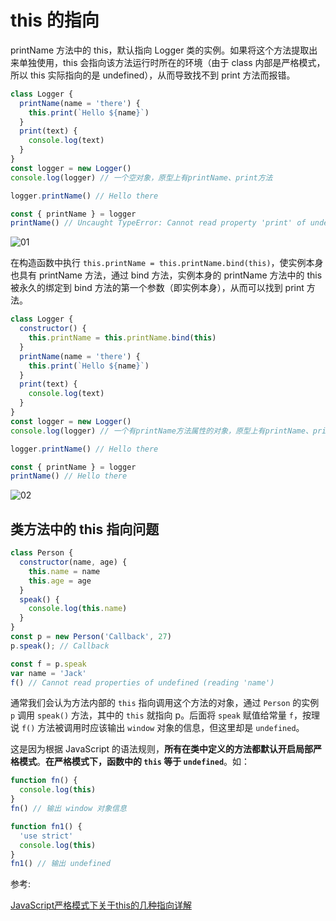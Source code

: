 # this 的指向

printName 方法中的 this，默认指向 Logger 类的实例。如果将这个方法提取出来单独使用，this 会指向该方法运行时所在的环境（由于 class 内部是严格模式，所以 this 实际指向的是 undefined），从而导致找不到 print 方法而报错。

```js
class Logger {
  printName(name = 'there') {
    this.print(`Hello ${name}`)
  }
  print(text) {
    console.log(text)
  }
}
const logger = new Logger()
console.log(logger) // 一个空对象，原型上有printName、print方法

logger.printName() // Hello there

const { printName } = logger
printName() // Uncaught TypeError: Cannot read property 'print' of undefined
```

![01](http://image.newarea.site/20230803/01.png)


在构造函数中执行 `this.printName = this.printName.bind(this)`，使实例本身也具有 printName 方法，通过 bind 方法，实例本身的 printName 方法中的 this 被永久的绑定到 bind 方法的第一个参数（即实例本身），从而可以找到 print 方法。

```js
class Logger {
  constructor() {
    this.printName = this.printName.bind(this)
  }
  printName(name = 'there') {
    this.print(`Hello ${name}`)
  }
  print(text) {
    console.log(text)
  }
}
const logger = new Logger()
console.log(logger) // 一个有printName方法属性的对象，原型上有printName、print方法

logger.printName() // Hello there

const { printName } = logger
printName() // Hello there
```

![02](http://image.newarea.site/20230803/02.png)

## 类方法中的 this 指向问题

```js
class Person {
  constructor(name, age) {
    this.name = name
    this.age = age
  }
  speak() {
    console.log(this.name)
  }
}
const p = new Person('Callback', 27)
p.speak(); // Callback

const f = p.speak
var name = 'Jack'
f() // Cannot read properties of undefined (reading 'name')
```

通常我们会认为方法内部的 `this` 指向调用这个方法的对象，通过 `Person` 的实例 `p` 调用 `speak()` 方法，其中的 `this` 就指向 p。后面将 `speak` 赋值给常量 `f`，按理说 `f()` 方法被调用时应该输出 `window` 对象的信息，但这里却是 `undefined`。

这是因为根据 JavaScript 的语法规则，**所有在类中定义的方法都默认开启局部严格模式**。**在严格模式下，函数中的 `this` 等于 `undefined`**。如：

```js
function fn() {
  console.log(this)
}
fn() // 输出 window 对象信息

function fn1() {
  'use strict'
  console.log(this)
}
fn1() // 输出 undefined
```

参考:

[JavaScript严格模式下关于this的几种指向详解](JavaScript严格模式下关于this的几种指向详解)
